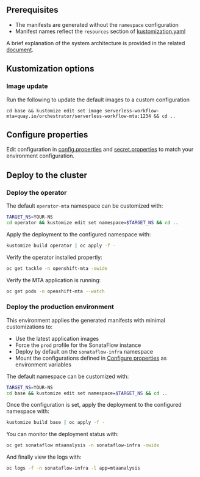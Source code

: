 ## Prerequisites
* The manifests are generated without the `namespace` configuration
* Manifest names reflect the `resources` section of [kustomization.yaml](./base/kustomization.yaml)

A brief explanation of the system architecture is provided in the related [document](./mta.md).

## Kustomization options
### Image update
Run the following to update the default images to a custom configuration
```
cd base && kustomize edit set image serverless-workflow-mta=quay.io/orchestrator/serverless-workflow-mta:1234 && cd ..
```

## Configure properties
Edit configuration in [config.properties](./base/config.properties) and [secret.properties](./base/secret.properties) to match your environment
configuration.

## Deploy to the cluster
### Deploy the operator
The default `operator-mta` namespace can be customized with:
```bash
TARGET_NS=YOUR-NS
cd operator && kustomize edit set namespace=$TARGET_NS && cd ..
```

Apply the deployment to the configured namespace with:
```bash
kustomize build operator | oc apply -f -
```
Verify the operator installed propertly:
```bash
oc get tackle -n openshift-mta -owide
```

Verify the MTA application is running:
```bash
oc get pods -n openshift-mta --watch
```

### Deploy the production environment
This environment applies the generated manifests with minimal customizations to:
* Use the latest application images
* Force the `prod` profile for the SonataFlow instance
* Deploy by default on the `sonataflow-infra` namespace
* Mount the configurations defined in [Configure properties](#configure-properties) as environment variables

The default namespace can be customized with:
```bash
TARGET_NS=YOUR-NS
cd base && kustomize edit set namespace=$TARGET_NS && cd ..
```

Once the configuration is set, apply the deployment to the configured namespace with:
```bash
kustomize build base | oc apply -f -
```

You can monitor the deployment status with:
```bash
oc get sonataflow mtaanalysis -n sonataflow-infra -owide
```

And finally view the logs with:
```bash
oc logs -f -n sonataflow-infra -l app=mtaanalysis
```
